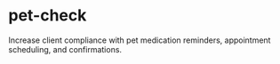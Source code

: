 # pet-check
Increase client compliance with pet medication reminders, appointment scheduling, and confirmations.

